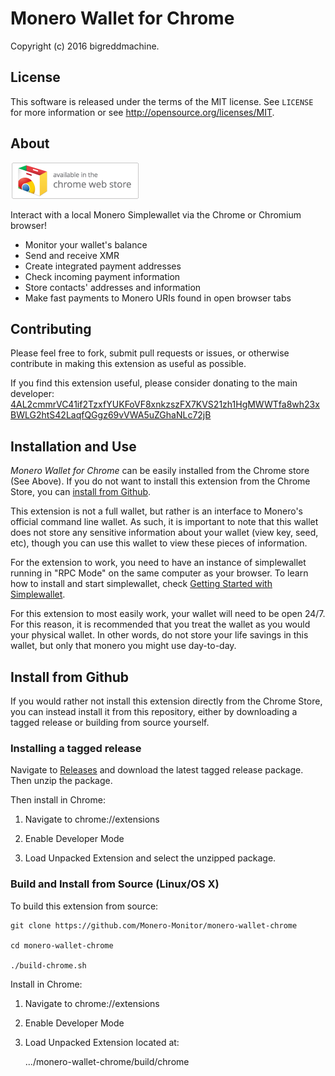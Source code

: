 # Monero Wallet for Chrome

Copyright (c) 2016 bigreddmachine.


## License

This software is released under the terms of the MIT license. See `LICENSE` for
more information or see http://opensource.org/licenses/MIT.


## About

[![Now Available in the Chrome Store](extras/ChromeWebStore_BadgeWBorder_v2_206x58.png)](https://chrome.google.com/webstore/)

Interact with a local Monero Simplewallet via the Chrome or Chromium browser!

* Monitor your wallet's balance
* Send and receive XMR
* Create integrated payment addresses
* Check incoming payment information
* Store contacts' addresses and information
* Make fast payments to Monero URIs found in open browser tabs


## Contributing

Please feel free to fork, submit pull requests or issues, or otherwise contribute
in making this extension as useful as possible.

If you find this extension useful, please consider donating to the main developer:  
[4AL2cmmrVC41if2TzxfYUKFoVF8xnkzszFX7KVS21zh1HgMWWTfa8wh23xBWLG2htS42LaqfQGgz69vVWA5uZGhaNLc72jB](monero:4AL2cmmrVC41if2TzxfYUKFoVF8xnkzszFX7KVS21zh1HgMWWTfa8wh23xBWLG2htS42LaqfQGgz69vVWA5uZGhaNLc72jB)


## Installation and Use

*Monero Wallet for Chrome* can be easily installed from the Chrome store (See Above).
If you do not want to install this extension from the Chrome Store, you can
[install from Github](#install-from-github).

This extension is not a full wallet, but rather is an interface to Monero's official command
line wallet. As such, it is important to note that this wallet does not store any sensitive 
information about your wallet (view key, seed, etc), though you can use this wallet to view
these pieces of information.

For the extension to work, you need to have an instance of simplewallet running in "RPC Mode"
on the same computer as your browser. To learn how to install and start simplewallet, check
[Getting Started with Simplewallet](https://github.com/Monero-Monitor/monero-wallet-chrome/blob/master/GETTING_STARTED.md).

For this extension to most easily work, your wallet will need to be open 24/7. For this
reason, it is recommended that you treat the wallet as you would your physical wallet. In
other words, do not store your life savings in this wallet, but only that monero you might
use day-to-day.


## Install from Github

If you would rather not install this extension directly from the Chrome Store, you can instead
install it from this repository, either by downloading a tagged release or building from source
yourself.

### Installing a tagged release

Navigate to [Releases](https://github.com/Monero-Monitor/monero-wallet-chrome/releases) and
download the latest tagged release package. Then unzip the package.

Then install in Chrome:

1) Navigate to chrome://extensions

2) Enable Developer Mode

3) Load Unpacked Extension and select the unzipped package.


### Build and Install from Source (Linux/OS X)

To build this extension from source:

    git clone https://github.com/Monero-Monitor/monero-wallet-chrome
    
    cd monero-wallet-chrome
    
    ./build-chrome.sh
    
Install in Chrome:

1) Navigate to chrome://extensions

2) Enable Developer Mode

3) Load Unpacked Extension located at:
    
    .../monero-wallet-chrome/build/chrome
